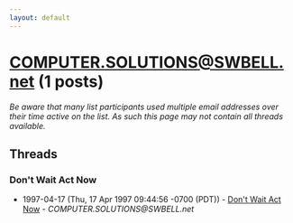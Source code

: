 ```yaml
---
layout: default
---
```


# COMPUTER.SOLUTIONS@SWBELL.net (1 posts)

_Be aware that many list participants used multiple email addresses over their time active on the list. As such this page may not contain all threads available._

## Threads

### Don't Wait Act Now
+ 1997-04-17 (Thu, 17 Apr 1997 09:44:56 -0700 (PDT)) - [Don't Wait Act Now](/archive/1997/04/77c978e0dd1ecb79b7550b0a773522196fcfc205edfd0a0dadf7a763a394272b) - _COMPUTER.SOLUTIONS@SWBELL.net_

